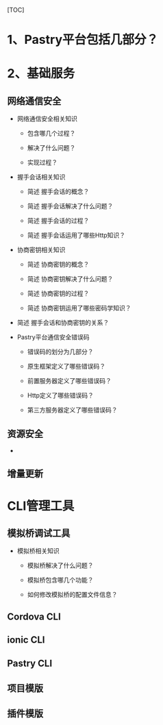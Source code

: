 [TOC]

# 1、Pastry平台包括几部分？

# 2、基础服务
## 网络通信安全
    
* 网络通信安全相关知识
    
    * 包含哪几个过程？
    
    * 解决了什么问题？
    
    * 实现过程？
    
* 握手会话相关知识
    
    * 简述 握手会话的概念？
    
    * 简述 握手会话解决了什么问题？
    
    * 简述 握手会话的过程？
    
    * 简述 握手会话运用了哪些Http知识？
    
* 协商密钥相关知识
    
    * 简述 协商密钥的概念？
    
    * 简述 协商密钥解决了什么问题？
    
    * 简述 协商密钥的过程？
    
    * 简述 协商密钥运用了哪些密码学知识？
    
* 简述 握手会话和协商密钥的关系？
    
* Pastry平台通信安全错误码
    
    * 错误码的划分为几部分？
    
    * 原生框架定义了哪些错误码？
    
    * 前置服务器定义了哪些错误码？
    
    * Http定义了哪些错误码？
    
    * 第三方服务器定义了哪些错误码？
    
## 资源安全
    
* 

## 增量更新

# CLI管理工具

## 模拟桥调试工具

* 模拟桥相关知识

    * 模拟桥解决了什么问题？
    
    * 模拟桥包含哪几个功能？
    
    * 如何修改模拟桥的配置文件信息？

## Cordova CLI

## ionic CLI

## Pastry CLI

## 项目模版

## 插件模版


